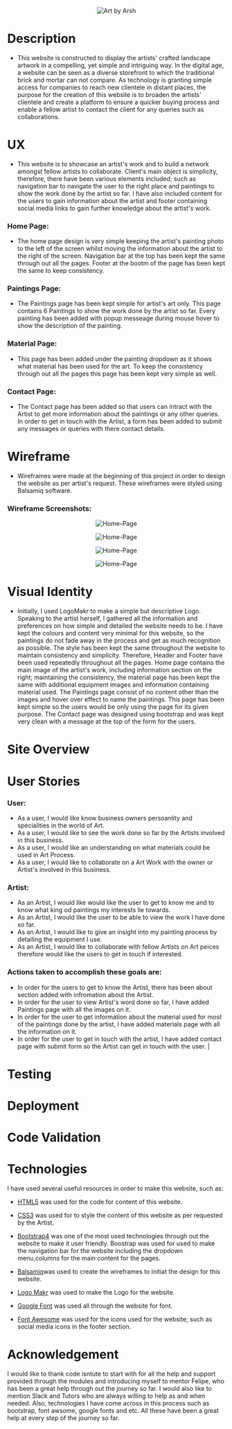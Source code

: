 <p align="center">
  <img src="assets/images/Logo.png" 
alt="Art by Arsh"/>
</p>

# Description 
- This website is constructed to display the artists' crafted landscape artwork in a compelling, yet simple and intriguing way. In the digital age, a website can be seen as a diverse storefront to which the traditional brick and mortar can not compare. As technology is granting simple access for companies to reach new clientele in distant places, the purpose for the creation of this website is to broaden the artists' clientele and create a platform to ensure a quicker buying process and enable a fellow artist to contact the client for any queries such as collaborations. 

# UX
- This website is to showcase an artist's work and to build a network amongst fellow artists to collaborate. Client's main object is simplicity, therefore, there have been various elements included; such as navigation bar to navigate the user to the right place and paintings to show the work done by the artist so far. I have also included content for the users to gain information about the artist and footer containing social media links to gain further knowledge about the artist's work. 
### **Home Page:**
- The home page design is very simple keeping the artist's painting photo to the left of the screen whilst moving the information about the artist to the right of the screen. Navigation bar at the top has been kept the same through out all the pages. Footer at the bootm of the page has been kept the same to keep consistency. 
### **Paintings Page:**
- The Paintings page has been kept simple for artist's art only. This page contains 6 Paintings to show the work done by the artist so far. Every painting has been added with popup messeage during mouse hover to show the description of the painting.
### **Material Page:**
- This page has been added under the painting dropdown as it shows what material has been used for the art. To keep the consistency through out all the pages this page has been kept very simple as well. 
### **Contact Page:**
- The Contact page has been added so that users can intract with the Artist to get more information about the paintings or any other queries. In order to get in touch with the Artist, a form has been added to submit any messages or queries with there contact details. 

# Wireframe
- Wireframes were made at the beginning of this project in order to design the website as per artist's request. These wireframes were styled using Balsamiq software. 


### **Wireframe Screenshots:**
<p align="center">
  <img src="assets/images/HomePage.png" 
alt="Home-Page"/>
</p>
<p align="center">
  <img src="assets/images/PaintingsPage.png" 
alt="Home-Page"/>
</p>
<p align="center">
  <img src="assets/images/MaterialPage.png" 
alt="Home-Page"/>
</p>
<p align="center">
  <img src="assets/images/ContactPage.png" 
alt="Home-Page"/>
</p>

#  Visual Identity
- Initially, I used LogoMakr to make a simple but descriptive Logo. 
Speaking to the artist herself, I gathered all the information and preferences on how simple and detailed the website needs to be. 
I have kept the colours and content very minimal for this website, so the paintings do not fade away in the process and get as much recognition as possible.
The style has been kept the same throughout the website to maintain consistency and simplicity. Therefore, Header and Footer have been used repeatedly throughout all the pages. 
Home page contains the main image of the artist's work, including information section on the right; maintaining the consistency, the material page has been kept the same with additional equipment images and information containing material used. 
The Paintings page consist of no content other than the images and hover over effect to name the paintings. This page has been kept simple so the users would be only using the page for its given purpose. 
The Contact page was designed using bootstrap and was kept very clean with a message at the top of the form for the users.

# Site Overview

#  User Stories
### **User:**
- As a user, I would like know business owners persoanlity and specialities in the world of Art. 
- As a user, I would like to see the work done so far by the Artists involved in this business. 
- As a user, I would like an understanding on what materials could be used in Art Process.
- As a user, I would like to collaborate on a Art Work with the owner or Artist's involved in this business.


### **Artist:**
- As an Artist, I would like would like the user to get to know me and to know what king od paintings my interests lie towards. 
- As an Artist, I would like the user to be able to view the work I have done so far.  
- As an Artist, I would like to give an insight into my painting process by detailing the equipment I use. 
- As an Artist, I would like to collaborate with fellow Artists on Art peices therefore would like the users to get in touch if interested. 

### **Actions taken to accomplish these goals are:**
- In order for the users to get to know the Artist, there has been about section added with infromation about the Artist. 
- In order for the user to view Artist's word done so far, I have added Paintings page with all the images on it. 
- In order for the user to get information about the material used for most of the paintings done by the artist, I have added materials page with all the information on it. 
- In order for the user to get in touch with the artist, I have added contact page with submit form so the Artist can get in touch with the user. |


#  Testing

# Deployment

# Code Validation

# Technologies
I have used several useful resources in order to make this website, such as:
- [HTML5](https://en.wikipedia.org/wiki/HTML5) was used for the code for content of this website.

- [CSS3](https://en.wikipedia.org/wiki/CSS) was used for to style the content of this website as per requested by the Artist. 

- [Bootstrap4](https://getbootstrap.com/) was one of the most used technologies through out the website to make it user friendly. Boostrap was used for used to make the navigation bar for the website including the dropdown menu,columns for the main content for the pages.

- [Balsamiq](https://balsamiq.com/)was used to create the wireframes to initiat the design for this website. 

- [Logo Makr](https://logomakr.com/)  was used to make the Logo for the website.

- [Google Font](https://fonts.google.com/)  was used all through the website for font.

- [Font Awesome](https://fontawesome.com/) was used for the icons used for the website; such as social media icons in the footer section. 



# Acknowledgement
I would like to thank code isntute to start with for all the help and support provided through the modules and introducing myself to mentor Felipe, who has been a great help through out the journey so far. 
I would also like to mention Slack and Tutors who are always willing to help as and when needed.
Also, technologies I have come across in this process such as bootstrap, font awsome, google fonts and etc. All these have been a great help at every step of the journey so far. 










